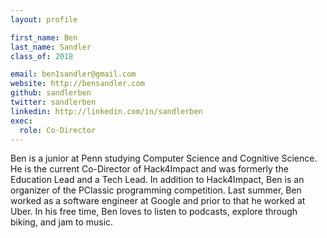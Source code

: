 ```yaml
---
layout: profile

first_name: Ben
last_name: Sandler
class_of: 2018

email: ben1sandler@gmail.com
website: http://bensandler.com
github: sandlerben
twitter: sandlerben
linkedin: http://linkedin.com/in/sandlerben
exec:
  role: Co-Director
---
```


Ben is a junior at Penn studying Computer Science and Cognitive Science. He is the current Co-Director of Hack4Impact and was formerly the Education Lead and a Tech Lead. In addition to Hack4Impact, Ben is an organizer of the PClassic programming competition. Last summer, Ben worked as a software engineer at Google and prior to that he worked at Uber. In his free time, Ben loves to listen to podcasts, explore through biking, and jam to music.
